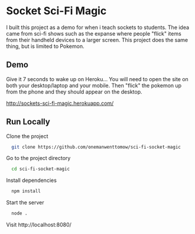 
# Socket Sci-Fi Magic

I built this project as a demo for when i teach sockets to students. The idea came from sci-fi shows such as the expanse where people "flick" items from their handheld devices to a larger screen. This project does the same thing, but is limited to Pokemon. 
## Demo

Give it 7 seconds to wake up on Heroku... You will need to open the site on both your desktop/laptop and your mobile. Then "flick" the pokemon up from the phone and they should appear on the desktop. 

http://sockets-sci-fi-magic.herokuapp.com/

  
## Run Locally

Clone the project

```bash
  git clone https://github.com/onemanwenttomow/sci-fi-socket-magic
```

Go to the project directory

```bash
  cd sci-fi-socket-magic
```

Install dependencies

```bash
  npm install
```

Start the server

```bash
  node .
```

Visit http://localhost:8080/
  
